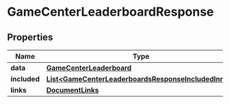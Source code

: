 

# GameCenterLeaderboardResponse


## Properties

| Name | Type | Description | Notes |
|------------ | ------------- | ------------- | -------------|
|**data** | [**GameCenterLeaderboard**](GameCenterLeaderboard.md) |  |  |
|**included** | [**List&lt;GameCenterLeaderboardsResponseIncludedInner&gt;**](GameCenterLeaderboardsResponseIncludedInner.md) |  |  [optional] |
|**links** | [**DocumentLinks**](DocumentLinks.md) |  |  |



